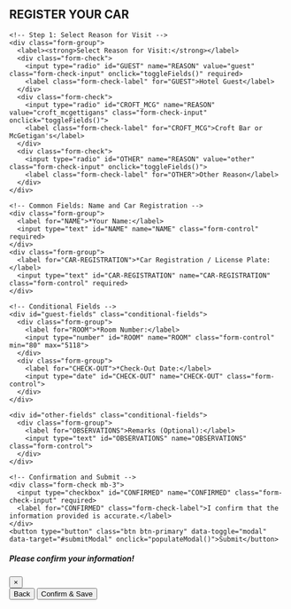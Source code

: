 <html lang="en">
<head>
  <meta charset="UTF-8">
  <meta name="viewport" content="width=device-width, initial-scale=1.0">
  <link rel="stylesheet" href="https://cdn.jsdelivr.net/npm/bootstrap@4.3.1/dist/css/bootstrap.min.css">
  <title>REGISTER YOUR CAR</title>
  <style>
    .conditional-fields { display: none; }
  </style>
</head>
<body>

<div class="container">
  <h2>REGISTER YOUR CAR</h2>
  
  <!-- Main Form -->
  <form id="registration-form" class="needs-validation" novalidate>
    
    <!-- Step 1: Select Reason for Visit -->
    <div class="form-group">
      <label><strong>Select Reason for Visit:</strong></label>
      <div class="form-check">
        <input type="radio" id="GUEST" name="REASON" value="guest" class="form-check-input" onclick="toggleFields()" required>
        <label class="form-check-label" for="GUEST">Hotel Guest</label>
      </div>
      <div class="form-check">
        <input type="radio" id="CROFT_MCG" name="REASON" value="croft_mcgettigans" class="form-check-input" onclick="toggleFields()">
        <label class="form-check-label" for="CROFT_MCG">Croft Bar or McGetigan's</label>
      </div>
      <div class="form-check">
        <input type="radio" id="OTHER" name="REASON" value="other" class="form-check-input" onclick="toggleFields()">
        <label class="form-check-label" for="OTHER">Other Reason</label>
      </div>
    </div>
    
    <!-- Common Fields: Name and Car Registration -->
    <div class="form-group">
      <label for="NAME">*Your Name:</label>
      <input type="text" id="NAME" name="NAME" class="form-control" required>
    </div>
    <div class="form-group">
      <label for="CAR-REGISTRATION">*Car Registration / License Plate:</label>
      <input type="text" id="CAR-REGISTRATION" name="CAR-REGISTRATION" class="form-control" required>
    </div>
    
    <!-- Conditional Fields -->
    <div id="guest-fields" class="conditional-fields">
      <div class="form-group">
        <label for="ROOM">*Room Number:</label>
        <input type="number" id="ROOM" name="ROOM" class="form-control" min="80" max="5118">
      </div>
      <div class="form-group">
        <label for="CHECK-OUT">*Check-Out Date:</label>
        <input type="date" id="CHECK-OUT" name="CHECK-OUT" class="form-control">
      </div>
    </div>
    
    <div id="other-fields" class="conditional-fields">
      <div class="form-group">
        <label for="OBSERVATIONS">Remarks (Optional):</label>
        <input type="text" id="OBSERVATIONS" name="OBSERVATIONS" class="form-control">
      </div>
    </div>
    
    <!-- Confirmation and Submit -->
    <div class="form-check mb-3">
      <input type="checkbox" id="CONFIRMED" name="CONFIRMED" class="form-check-input" required>
      <label for="CONFIRMED" class="form-check-label">I confirm that the information provided is accurate.</label>
    </div>
    <button type="button" class="btn btn-primary" data-toggle="modal" data-target="#submitModal" onclick="populateModal()">Submit</button>
  </form>
</div>

<!-- Modal for Confirmation -->
<div class="modal fade" id="submitModal" tabindex="-1" role="dialog" aria-labelledby="submitModalLabel" aria-hidden="true">
  <div class="modal-dialog" role="document">
    <div class="modal-content">
      <div class="modal-header">
        <h5 class="modal-title" id="submitModalLabel">Please confirm your information!</h5>
        <button type="button" class="close" data-dismiss="modal" aria-label="Close">
          <span aria-hidden="true">&times;</span>
        </button>
      </div>
      <div class="modal-body" id="modalBody"></div>
      <div class="modal-footer">
        <button type="button" class="btn btn-secondary" data-dismiss="modal">Back</button>
        <button type="button" class="btn btn-primary" onclick="submitForm()">Confirm & Save</button>
      </div>
    </div>
  </div>
</div>

<!-- Script to Toggle Fields and Populate Modal -->
<script>
  function toggleFields() {
    const guestFields = document.getElementById("guest-fields");
    const otherFields = document.getElementById("other-fields");
    
    if (document.getElementById("GUEST").checked) {
      guestFields.style.display = "block";
      otherFields.style.display = "none";
      document.getElementById("ROOM").required = true;
      document.getElementById("CHECK-OUT").required = true;
      document.getElementById("OBSERVATIONS").required = false;
    } else if (document.getElementById("OTHER").checked) {
      guestFields.style.display = "none";
      otherFields.style.display = "block";
      document.getElementById("ROOM").required = false;
      document.getElementById("CHECK-OUT").required = false;
      document.getElementById("OBSERVATIONS").required = false;
    } else {
      guestFields.style.display = "none";
      otherFields.style.display = "none";
    }
  }

  function populateModal() {
    const reason = document.querySelector("input[name='REASON']:checked").value;
    const name = document.getElementById("NAME").value;
    const carRegistration = document.getElementById("CAR-REGISTRATION").value;
    const room = document.getElementById("ROOM").value;
    const checkout = document.getElementById("CHECK-OUT").value;
    const remarks = document.getElementById("OBSERVATIONS").value;

    let confirmationText = `<strong>Reason for Visit:</strong> ${reason}<br>
                            <strong>Name:</strong> ${name}<br>
                            <strong>Car Registration:</strong> ${carRegistration}<br>`;
    
    if (reason === "guest") {
      confirmationText += `<strong>Room Number:</strong> ${room}<br>
                           <strong>Check-Out Date:</strong> ${checkout}`;
    } else if (reason === "other") {
      confirmationText += `<strong>Remarks:</strong> ${remarks}`;
    }
    
    document.getElementById("modalBody").innerHTML = confirmationText;
  }

  function submitForm() {
    document.getElementById("registration-form").submit();
  }
</script>

<script src="https://code.jquery.com/jquery-3.3.1.slim.min.js"></script>
<script src="https://cdn.jsdelivr.net/npm/popper.js@1.14.7/dist/umd/popper.min.js"></script>
<script src="https://cdn.jsdelivr.net/npm/bootstrap@4.3.1/dist/js/bootstrap.min.js"></script>

</body>
</html>
